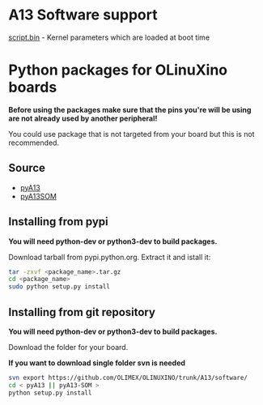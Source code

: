 # A13 Software support

[script.bin](script.bin) - Kernel parameters which are loaded at boot time

# Python packages for OLinuXino boards

**Before using the packages make sure that the pins you're will be using are not already used by another peripheral!**

You could use package that is not targeted from your board but this is not recommended.

## Source

- [pyA13](https://pypi.python.org/pypi/pyA13)
- [pyA13SOM](https://pypi.python.org/pypi/pyA13SOM)

## Installing from pypi

**You will need python-dev or python3-dev to build packages.**

Download tarball from pypi.python.org. Extract it and istall it:

```bash
tar -zxvf <package_name>.tar.gz
cd <package_name>
sudo python setup.py install
```

## Installing from git repository

**You will need python-dev or python3-dev to build packages.**

Download the folder for your board.

**If you want to download single folder svn is needed**

```bash
svn export https://github.com/OLIMEX/OLINUXINO/trunk/A13/software/
cd < pyA13 || pyA13-SOM >
python setup.py install
```

